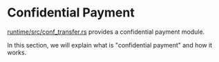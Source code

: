 # Confidential Payment

[runtime/src/conf_transfer.rs](https://github.com/LayerXcom/zero-chain/blob/master/runtime/src/conf_transfer.rs) provides a confidential payment module.

In this section, we will explain what is "confidential payment" and how it works.
